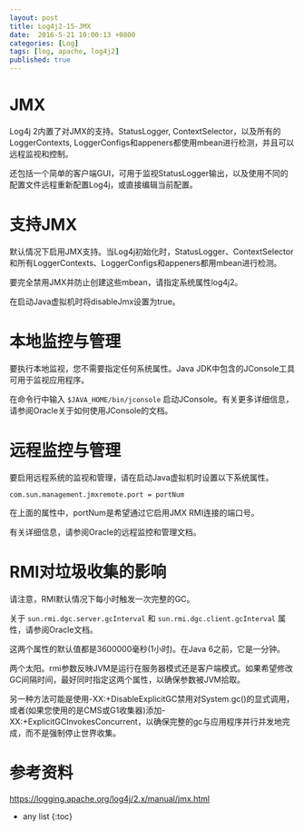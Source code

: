 ```yaml
---
layout: post
title: Log4j2-15-JMX
date:  2016-5-21 10:00:13 +0800
categories: [Log]
tags: [log, apache, log4j2]
published: true
---
```



# JMX

Log4j 2内置了对JMX的支持。StatusLogger, ContextSelector，以及所有的LoggerContexts, LoggerConfigs和appeners都使用mbean进行检测，并且可以远程监视和控制。

还包括一个简单的客户端GUI，可用于监视StatusLogger输出，以及使用不同的配置文件远程重新配置Log4j，或直接编辑当前配置。

# 支持JMX

默认情况下启用JMX支持。当Log4j初始化时，StatusLogger、ContextSelector和所有LoggerContexts、LoggerConfigs和appeners都用mbean进行检测。

要完全禁用JMX并防止创建这些mbean，请指定系统属性log4j2。

在启动Java虚拟机时将disableJmx设置为true。

# 本地监控与管理

要执行本地监视，您不需要指定任何系统属性。Java JDK中包含的JConsole工具可用于监视应用程序。

在命令行中输入 `$JAVA_HOME/bin/jconsole` 启动JConsole。有关更多详细信息，请参阅Oracle关于如何使用JConsole的文档。

# 远程监控与管理

要启用远程系统的监视和管理，请在启动Java虚拟机时设置以下系统属性。

```
com.sun.management.jmxremote.port = portNum
```

在上面的属性中，portNum是希望通过它启用JMX RMI连接的端口号。

有关详细信息，请参阅Oracle的远程监控和管理文档。

# RMI对垃圾收集的影响

请注意，RMI默认情况下每小时触发一次完整的GC。

关于 `sun.rmi.dgc.server.gcInterval` 和 `sun.rmi.dgc.client.gcInterval` 属性，请参阅Oracle文档。

这两个属性的默认值都是3600000毫秒(1小时)。在Java 6之前，它是一分钟。

两个太阳。rmi参数反映JVM是运行在服务器模式还是客户端模式。如果希望修改GC间隔时间，最好同时指定这两个属性，以确保参数被JVM拾取。

另一种方法可能是使用-XX:+DisableExplicitGC禁用对System.gc()的显式调用，或者(如果您使用的是CMS或G1收集器)添加-XX:+ExplicitGCInvokesConcurrent，以确保完整的gc与应用程序并行并发地完成，而不是强制停止世界收集。

# 参考资料

https://logging.apache.org/log4j/2.x/manual/jmx.html

* any list
{:toc}
